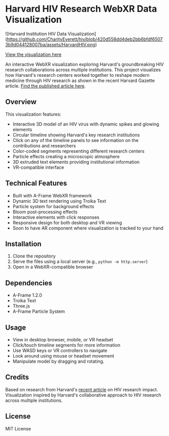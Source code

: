 # Harvard HIV Research WebXR Data Visualization

![Harvard Institution HIV Data Visualization]
(https://github.com/CharityEverett/hiv/blob/420d558dd4deb2bb6bfdf65073b9d044128007ba/assets/HarvardHIV.png)

[View the visualization here](https://charityeverett.github.io/hiv/)

An interactive WebXR visualization exploring Harvard's groundbreaking HIV research collaborations across multiple institutions. This project visualizes how Harvard's research centers worked together to reshape modern medicine through HIV research as shown in the recent Harvard Gazette article. [Find the published article here](https://news.harvard.edu/gazette/story/2024/11/how-hiv-research-has-reshaped-modern-medicine/).

## Overview

This visualization features:
- Interactive 3D model of an HIV virus with dynamic spikes and glowing elements
- Circular timeline showing Harvard's key research institutions
- Click on any of the timeline panels to see information on the contributions and researchers
- Color-coded segments representing different research centers
- Particle effects creating a microscopic atmosphere
- 3D extruded text elements providing institutional information
- VR-compatible interface

## Technical Features

- Built with A-Frame WebXR framework
- Dynamic 3D text rendering using Troika Text
- Particle system for background effects
- Bloom post-processing effects
- Interactive elements with click responses
- Responsive design for both desktop and VR viewing
- Soon to have AR component where visualization is tracked to your hand

## Installation

1. Clone the repository
2. Serve the files using a local server (e.g., `python -m http.server`)
3. Open in a WebXR-compatible browser

## Dependencies

- A-Frame 1.2.0
- Troika Text
- Three.js
- A-Frame Particle System

## Usage

- View in desktop browser, mobile, or VR headset
- Click/touch timeline segments for more information
- Use WASD keys or VR controllers to navigate
- Look around using mouse or headset movement
- Manipulate model by dragging and rotating. 

## Credits

Based on research from Harvard's [recent article](https://news.harvard.edu/gazette/story/2024/11/how-hiv-research-has-reshaped-modern-medicine/) on HIV research impact. Visualization inspired by Harvard's collaborative approach to HIV research across multiple institutions.

## License

MIT License
